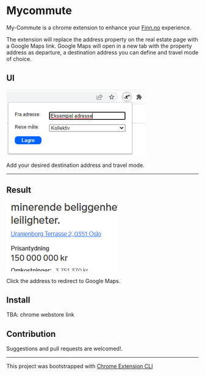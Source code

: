 # Mycommute

My-Commute is a chrome extension to enhance your <a href="https://www.finn.no/" target="_blank" rel="noopener">Finn.no</a> experience.

The extension will replace the address property on the real estate page with a Google Maps link. Google Maps will open in a new tab with the property address as departure, a destination address you can define and travel mode of choice.

## UI

<img src="/assets/ui.png" alt="user-interface" />
<p>Add your desired destination address and travel mode.</p>

--- 

## Result

<img src="/assets/ui-text.png" alt="user-interface" />
<p>Click the address to redirect to Google Maps. </p>

## Install

TBA: chrome webstore link

## Contribution

Suggestions and pull requests are welcomed!.

---

This project was bootstrapped with [Chrome Extension CLI](https://github.com/dutiyesh/chrome-extension-cli)

